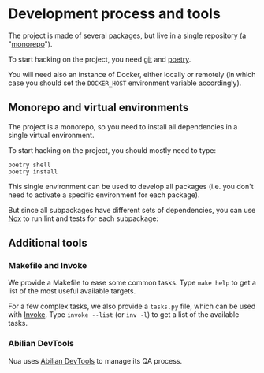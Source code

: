 # Development process and tools

The project is made of several packages, but live in a single repository (a "[monorepo](https://lab.abilian.com/Tech/Tools/Monorepos/)").

To start hacking on the project, you need [git](https://git-scm.com/) and [poetry](https://python-poetry.org/).

You will need also an instance of Docker, either locally or remotely (in which case you should set the `DOCKER_HOST` environment variable accordingly).


## Monorepo and virtual environments

The project is a monorepo, so you need to install all dependencies in a single virtual environment.

To start hacking on the project, you should mostly need to type:

```shell
poetry shell
poetry install
```

This single environment can be used to develop all packages (i.e. you don't need to activate a specific environment for each package).

But since all subpackages have different sets of dependencies, you can use [Nox](https://nox.thea.codes/en/stable/) to run lint and tests for each subpackage:


## Additional tools

### Makefile and Invoke

We provide a Makefile to ease some common tasks. Type `make help` to get a list of the most useful available targets.

For a few complex tasks, we also provide a `tasks.py` file, which can be used with [Invoke](https://www.pyinvoke.org/). Type `invoke --list` (or `inv -l`) to get a list of the available tasks.

### Abilian DevTools

Nua uses [Abilian DevTools](https://pypi.org/project/abilian-devtools/) to manage its QA process.
